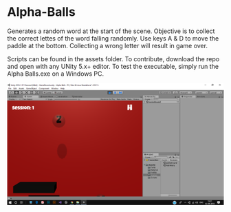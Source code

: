 # Alpha-Balls

Generates a random word at the start of the scene. Objective is to collect the correct lettes of the word falling randomly. Use keys A & D to move the paddle at the bottom. Collecting a wrong letter will result in game over.

Scripts can be found in the assets folder. 
To contribute, download the repo and open with any UNity 5.x+ editor. 
To test the executable, simply run the Alpha Balls.exe on a Windows PC.

![alt text](https://raw.githubusercontent.com/agarwalkaushal/Alpha-Balls/master/Editor.png)
